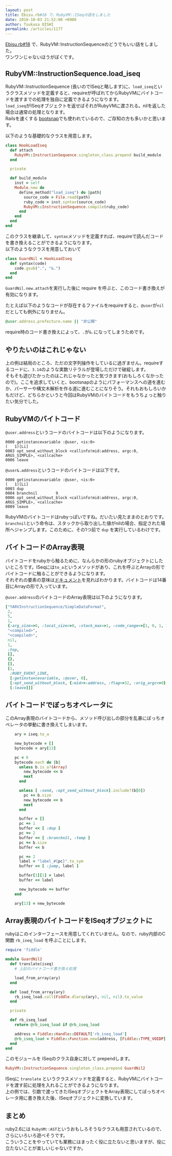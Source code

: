 ```yaml
---
layout: post
title: Ebisu.rb#18 で、RubyVM::ISeqの話をしました
date: 2018-10-03 21:52:00 +0900
author: Tsukasa OISHI
permalink: /articles/1177
---
```



<script async class="speakerdeck-embed" data-id="b237c4ab53f245c895d640d740594973" data-ratio="1.77777777777778" src="//speakerdeck.com/assets/embed.js"></script>  

[Ebisu.rb#18](https://ebisurb.connpass.com/event/100874/) で、RubyVM::InstructionSequenceのどうでもいい話をしました。  
ワンワンじゃないほうがぼくです。  

## RubyVM::InstructionSequence.load_iseq  
RubyVM::InstructionSequence (長いのでISeqと略します)に、`load_iseq`というクラスメソッドを定義すると、requireが呼ばれてからRubyVMにバイトコードを渡すまでの処理を独自に定義できるようになります。  
`load_iseq`がISeqオブジェクトを返せばそれがRubyVMに渡される。nilを返した場合は通常の処理となります。  
Railsを速くする [bootsnap](https://github.com/Shopify/bootsnap)でも使われているので、ご存知の方も多いかと思います。  

以下のような基礎的なクラスを用意します。  
```ruby  
class HookLoadIseq                                                                                                                                                                
  def attach  
    RubyVM::InstructionSequence.singleton_class.prepend build_module  
  end  

  private  

  def build_module  
    inst = self  
    Module.new do  
      define_method("load_iseq") do |path|  
        source_code = File.read(path)  
        ruby_code = inst.syntax(source_code)  
        RubyVM::InstructionSequence.compile(ruby_code)  
      end  
    end  
  end  
end  
```  

このクラスを継承して、`syntax`メソッドを定義すれば、requireで読んだコードを書き換えることができるようになります。  
以下のようなクラスを用意しておいて  
```ruby  
class GuardNil < HookLoadIseq  
  def syntax(code)  
    code.gsub(".", "&.")  
  end  
end  
```  

`GuardNil.new.attach`を実行した後に require を呼ぶと、このコード書き換えが有効になります。  

たとえば以下のようなコードが存在するファイルをrequireすると、`@user`が`nil`だとしても例外になりません。  
```ruby  
@user.address.prefecture.name || "非公開"  
```  
require時のコード書き換えによって、`.`が`&.`になってしまうためです。  

## やりたいのはこれじゃない  
上の例は結局のところ、ただの文字列操作をしているに過ぎません。requireするコードに、`3.14`のような実数リテラルが登場しただけで破綻します。  
そもそも遊びたかったのはこれじゃなかったと気づきます(おもしろくなかったので)。ここを追求していくと、bootsnapのようにパフォーマンスへの道を進むか、パーサーや構文木解析を作る道に進むことになりそう。それもおもしろいかもだけど、どちらかというと今回はRubyVMのバイトコードをもうちょっと触りたい気分でした。  

## RubyVMのバイトコード  
`@user.address`というコードのバイトコードは以下のようになります。  
```  
0000 getinstancevariable :@user, <is:0>                               (   1)[Li]  
0003 opt_send_without_block <callinfo!mid:address, argc:0, ARGS_SIMPLE>, <callcache>  
0006 leave  
```  

`@user&.address`というコードのバイトコードは以下です。  
```  
0000 getinstancevariable :@user, <is:0>                               (   1)[Li]  
0003 dup              
0004 branchnil        9  
0006 opt_send_without_block <callinfo!mid:address, argc:0, ARGS_SIMPLE>, <callcache>  
0009 leave  
```  

RubyVMのバイトコードはrubyっぽいですね。だいたい見たままのとおりです。`branchnil`という命令は、スタックから取り出した値がnilの場合、指定された場所へジャンプします。このために、その1つ前で `dup` を実行しているわけです。  

## バイトコードのArray表現  
バイトコードをrubyから触るために、なんらかの形のrubyオブジェクトにしたいところです。ISeqには`to_a`というメソッドがあり、これを呼ぶとArrayの形でバイトコードに触ることができるようになります。  
それぞれの要素の意味は[ドキュメント](https://docs.ruby-lang.org/ja/latest/class/RubyVM=3a=3aInstructionSequence.html#I_TO_A)を見ればわかります。バイトコードは14番目にArrayの形で入っています。  

`@user.address`のバイトコードのArray表現は以下のようになります。  
```ruby  
["YARVInstructionSequence/SimpleDataFormat",  
 2,  
 5,  
 1,  
 {:arg_size=>0, :local_size=>0, :stack_max=>1, :code_range=>[1, 0, 1, 13]},  
 "<compiled>",  
 "<compiled>",  
 nil,  
 1,  
 :top,  
 [],  
 {},  
 [],  
 [1,  
  :RUBY_EVENT_LINE,  
  [:getinstancevariable, :@user, 0],  
  [:opt_send_without_block, {:mid=>:address, :flag=>32, :orig_argc=>0}, false],  
  [:leave]]]  
```  

## バイトコードでぼっちオペレータに  
このArray表現のバイトコードから、メソッド呼び出しの部分を乱暴にぼっちオペレータの挙動に書き換えてしまいます。  
```ruby  
    ary = iseq.to_a  

    new_bytecode = []  
    bytecode = ary[13]  

    pc = 0  
    bytecode.each do |b|  
      unless b.is_a?(Array)  
        new_bytecode << b  
        next  
      end  

      unless [ :send, :opt_send_without_block].include?(b[0])  
        pc += b.size  
        new_bytecode << b  
        next  
      end  

      buffer = []  
      pc += 1  
      buffer << [ :dup ]  
      pc += 2  
      buffer << [ :branchnil, :temp ]  
      pc += b.size  
      buffer << b  

      pc += 2  
      label = "label_#{pc}".to_sym  
      buffer << [ :jump, label ]  

      buffer[1][1] = label  
      buffer << label  

      new_bytecode += buffer  
    end  

    ary[13] = new_bytecode  
```  

## Array表現のバイトコードをISeqオブジェクトに  
rubyはこのインターフェースを用意してくれていません。なので、ruby内部のC関数 `rb_iseq_load` を呼ぶことにします。  

```ruby  
require 'fiddle'                                                                                                                                                                  

module GuardNil2  
  def translate(iseq)  
    # 上記のバイトコード書き換え処理  

    load_from_array(ary)  
  end  

  def load_from_array(ary)  
    rb_iseq_load.call(Fiddle.dlwrap(ary), nil, nil).to_value  
  end  

  private  

  def rb_iseq_load  
    return @rb_iseq_load if @rb_iseq_load  

    address = Fiddle::Handle::DEFAULT['rb_iseq_load']  
    @rb_iseq_load = Fiddle::Function.new(address, [Fiddle::TYPE_VOIDP] * 3, Fiddle::TYPE_VOIDP)  
  end  
end  
```  

このモジュールを ISeqのクラス自身に対して prependします。  
```ruby  
RubyVM::InstructionSequence.singleton_class.prepend GuardNil2 
```  

ISeqに `translate` というクラスメソッドを定義すると、RubyVMにバイトコードを渡す前に処理を入れることができるようになります。  
上の例では、引数で渡ってきたISeqオブジェクトをArray表現にしてぼっちオペレータ用に書き換えた後、ISeqオブジェクトに変換しています。  

## まとめ  
ruby2.6には `RubyVM::AST`というおもしろそうなクラスも用意されているので、さらにいろいろ遊べそうです。  
こういうことをやっていても業務にはまったく役に立たないと思いますが、役に立たないことが楽しいじゃないですか。  
